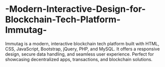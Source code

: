 # -Modern-Interactive-Design-for-Blockchain-Tech-Platform-Immutag-
Immutag is a modern, interactive blockchain tech platform built with HTML, CSS, JavaScript, Bootstrap, jQuery, PHP, and MySQL. It offers a responsive design, secure data handling, and seamless user experience. Perfect for showcasing decentralized apps, transactions, and blockchain solutions.

